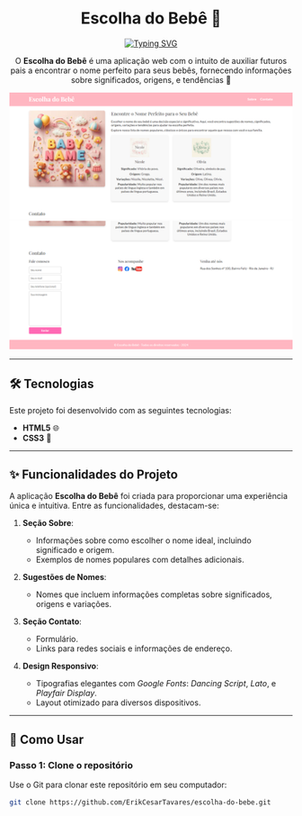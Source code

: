 <h1 align="center">Escolha do Bebê 🌟</h1>

<div align="center">
  <a href="https://git.io/typing-svg">
    <img src="https://readme-typing-svg.demolab.com?font=Playfair+Display&size=24&duration=2000&pause=500&color=FF69B4&center=true&vCenter=true&width=435&lines=Escolha+do+Bebê+🌟;Encontre+o+Nome+Perfeito!" alt="Typing SVG" />
  </a>
</div>

<p align="center">
  O <b>Escolha do Bebê</b> é uma aplicação web com o intuito de auxiliar futuros pais a encontrar o nome perfeito para seus bebês, fornecendo informações sobre significados, origens, e tendências 🌸
</p>

<p align="center">
  <img alt="Demonstração do projeto" src="https://github.com/ErikCesarTavares/escolha-do-bebe/blob/main/images/principal%20(1).png" width="600px">
  <img alt="Demonstração do projeto" src="https://github.com/ErikCesarTavares/escolha-do-bebe/blob/main/images/principal%20(2).png" width="600px">
</p>

---

## 🛠 Tecnologias

Este projeto foi desenvolvido com as seguintes tecnologias:

- **HTML5** 🌐
- **CSS3** 🎨

---

## ✨ Funcionalidades do Projeto

A aplicação **Escolha do Bebê** foi criada para proporcionar uma experiência única e intuitiva. Entre as funcionalidades, destacam-se:

1. **Seção Sobre**:
   - Informações sobre como escolher o nome ideal, incluindo significado e origem.
   - Exemplos de nomes populares com detalhes adicionais.

2. **Sugestões de Nomes**:
   - Nomes que incluem informações completas sobre significados, origens e variações.

3. **Seção Contato**:
   - Formulário.
   - Links para redes sociais e informações de endereço.

4. **Design Responsivo**:
   - Tipografias elegantes com *Google Fonts*: *Dancing Script*, *Lato*, e *Playfair Display*.
   - Layout otimizado para diversos dispositivos.

---

## 🧠 Como Usar

### Passo 1: Clone o repositório
Use o Git para clonar este repositório em seu computador:

```bash
git clone https://github.com/ErikCesarTavares/escolha-do-bebe.git
